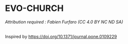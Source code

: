 # EVO-CHURCH

###### Attribution required : Fabien Furfaro (CC 4.0 BY NC ND SA)

Inspired by https://doi.org/10.1371/journal.pone.0109229
